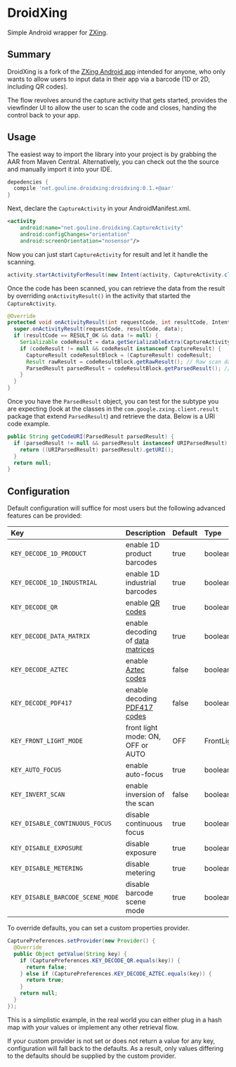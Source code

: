 DroidXing
===========

Simple Android wrapper for [ZXing](https://github.com/zxing/zxing).

Summary
-------
DroidXing is a fork of the [ZXing Android app](https://github.com/zxing/zxing/tree/master/android) intended for anyone, who only wants to allow users to input data in their app via a barcode (1D or 2D, including QR codes).

The flow revolves around the capture activity that gets started, provides the viewfinder UI to allow the user to scan the code and closes, handing the control back to your app.

Usage
-----
The easiest way to import the library into your project is by grabbing the AAR from Maven Central. Alternatively, you can check out the the source and manually import it into your IDE.

```gradle
depedencies {
  compile 'net.gouline.droidxing:droidxing:0.1.+@aar'
}
```

Next, declare the `CaptureActivity` in your AndroidManifest.xml.

```xml
<activity
    android:name="net.gouline.droidxing.CaptureActivity"
    android:configChanges="orientation"
    android:screenOrientation="nosensor"/>
```

Now you can just start `CaptureActivity` for result and let it handle the scanning.

```java
activity.startActivityForResult(new Intent(activity, CaptureActivity.class), 0);
```

Once the code has been scanned, you can retrieve the data from the result by overriding `onActivityResult()` in the activity that started the `CaptureActivity`.

```java
@Override
protected void onActivityResult(int requestCode, int resultCode, Intent data) {
  super.onActivityResult(requestCode, resultCode, data);
  if (resultCode == RESULT_OK && data != null) {
    Serializable codeResult = data.getSerializableExtra(CaptureActivity.EXTRA_CODE_RESULT);
    if (codeResult != null && codeResult instanceof CaptureResult) {
      CaptureResult codeResultBlock = (CaptureResult) codeResult;
      Result rawResult = codeResultBlock.getRawResult(); // Raw scan data
      ParsedResult parsedResult = codeResultBlock.getParsedResult(); // Parsed data
    }
  }
}
```

Once you have the `ParsedResult` object, you can test for the subtype you are expecting (look at the classes in the `com.google.zxing.client.result` package that extend `ParsedResult`) and retrieve the data. Below is a URI code example.

```java
public String getCodeURI(ParsedResult parsedResult) {
  if (parsedResult != null && parsedResult instanceof URIParsedResult) {
    return ((URIParsedResult) parsedResult).getURI();
  }
  return null;
}
```

Configuration
-------------
Default configuration will suffice for most users but the following advanced features can be provided:

| Key                              | Description                           | Default | Type           |
|:-------------------------------- |:------------------------------------- |:------- |:-------------- |
| `KEY_DECODE_1D_PRODUCT`          | enable 1D product barcodes            | true    | boolean        |
| `KEY_DECODE_1D_INDUSTRIAL`       | enable 1D industrial barcodes         | true    | boolean        |
| `KEY_DECODE_QR`                  | enable [QR codes][1]                  | true    | boolean        |
| `KEY_DECODE_DATA_MATRIX`         | enable decoding of [data matrices][2] | true    | boolean        |
| `KEY_DECODE_AZTEC`               | enable [Aztec codes][3]               | false   | boolean        |
| `KEY_DECODE_PDF417`              | enable decoding [PDF417 codes][4]     | false   | boolean        |
| `KEY_FRONT_LIGHT_MODE`           | front light mode: ON, OFF or AUTO     | OFF     | FrontLightMode |
| `KEY_AUTO_FOCUS`                 | enable auto-focus                     | true    | boolean        |
| `KEY_INVERT_SCAN`                | enable inversion of the scan          | false   | boolean        |
| `KEY_DISABLE_CONTINUOUS_FOCUS`   | disable continuous focus              | true    | boolean        |
| `KEY_DISABLE_EXPOSURE`           | disable exposure                      | true    | boolean        | 
| `KEY_DISABLE_METERING`           | disable metering                      | true    | boolean        | 
| `KEY_DISABLE_BARCODE_SCENE_MODE` | disable barcode scene mode            | true    | boolean        | 

[1]: http://en.wikipedia.org/wiki/QR_code
[2]: http://en.wikipedia.org/wiki/Data_matrix_(computer)
[3]: http://en.wikipedia.org/wiki/Aztec_Code
[4]: http://en.wikipedia.org/wiki/PDF417

To override defaults, you can set a custom properties provider.

```java
CapturePreferences.setProvider(new Provider() {
  @Override
  public Object getValue(String key) {
    if (CapturePreferences.KEY_DECODE_QR.equals(key)) {
      return false;
    } else if (CapturePreferences.KEY_DECODE_AZTEC.equals(key)) {
      return true;
    }
    return null;
  }
});
```

This is a simplistic example, in the real world you can either plug in a hash map with your values or implement any other retrieval flow.

If your custom provider is not set or does not return a value for any key, configuration will fall back to the defaults. As a result, only values differing to the defaults should be supplied by the custom provider.
